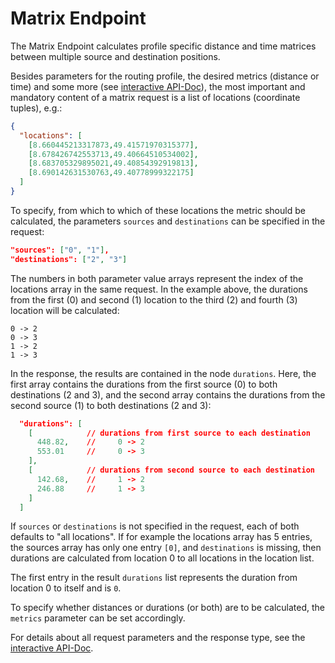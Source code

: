 # Matrix Endpoint

The Matrix Endpoint calculates profile specific distance and time matrices between multiple source and destination positions.

Besides parameters for the routing profile, the desired metrics (distance or time) and some more (see  [interactive API-Doc](https://openrouteservice.org/dev/#/api-docs/matrix_service)), 
the most important and mandatory content of a matrix request is a list of locations (coordinate tuples), e.g.:

```json
{
  "locations": [
    [8.660445213317873,49.41571970315377],
    [8.678426742553713,49.40664510534002],
    [8.683705329895021,49.40854392919813],
    [8.690142631530763,49.40778999322175]
  ]
}
```

To specify, from which to which of these locations the metric should be calculated, the parameters `sources` and `destinations` can be specified in the request:

```json
"sources": ["0", "1"],
"destinations": ["2", "3"]
```

The numbers in both parameter value arrays represent the index of the locations array in the same request. 
In the example above, the durations from the first (0) and second (1) location to the third (2) and fourth (3) location will be calculated: 

    0 -> 2
    0 -> 3
    1 -> 2
    1 -> 3

In the response, the results are contained in the node `durations`.
Here, the first array contains the durations from the first source (0) to both destinations (2 and 3), 
and the second array contains the durations from the second source (1) to both destinations (2 and 3):

```json
  "durations": [
    [            // durations from first source to each destination
      448.82,    //     0 -> 2
      553.01     //     0 -> 3
    ],
    [            // durations from second source to each destination
      142.68,    //     1 -> 2
      246.88     //     1 -> 3
    ]
  ]
```

If `sources` or `destinations` is not specified in the request, each of both defaults to "all locations". 
If for example the locations array has 5 entries, 
the sources array has only one entry `[0]`, 
and `destinations` is missing, then durations are calculated from location 0 to all locations in the location list.

The first entry in the result `durations` list represents the duration from location 0 to itself and is `0`. 

To specify whether distances or durations (or both) are to be calculated, the `metrics` parameter can be set accordingly.

For details about all request parameters and the response type, see the [interactive API-Doc](https://openrouteservice.org/dev/#/api-docs/matrix_service).
